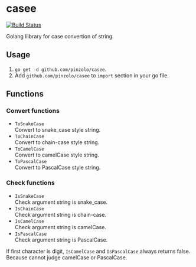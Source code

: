 # casee

[![Build Status](https://travis-ci.org/pinzolo/casee.png)](http://travis-ci.org/pinzolo/casee)

Golang liibrary for case convertion of string.

## Usage

1. `go get -d github.com/pinzolo/casee`.
2. Add `github.com/pinzolo/casee` to `import` section in your go file.

## Functions

### Convert functions

* `ToSnakeCase`  
  Convert to snake_case style string.
* `ToChainCase`  
  Convert to chain-case style string.
* `ToCamelCase`  
  Convert to camelCase style string.
* `ToPascalCase`  
  Convert to PascalCase style string.

### Check functions

* `IsSnakeCase`  
  Check argument string is snake_case.
* `IsChainCase`  
  Check argument string is chain-case.
* `IsCamelCase`  
  Check argument string is camelCase.
* `IsPascalCase`  
  Check argument string is PascalCase.

If first character is digit, `IsCamelCase` and `IsPascalCase` always returns false.  
Because cannot judge camelCase or PascalCase.

